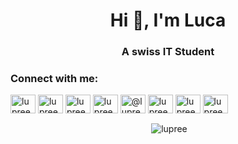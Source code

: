 <h1 align="center">Hi 👋, I'm Luca</h1>
<h3 align="center">A swiss IT Student</h3>

<h3 align="left">Connect with me:</h3>
<p align="left">
<a href="https://codepen.io/lupree" target="blank"><img align="center" src="https://raw.githubusercontent.com/rahuldkjain/github-profile-readme-generator/master/src/images/icons/Social/codepen.svg" alt="lupree" height="30" width="40" /></a>
<a href="https://dev.to/lupree" target="blank"><img align="center" src="https://raw.githubusercontent.com/rahuldkjain/github-profile-readme-generator/master/src/images/icons/Social/devto.svg" alt="lupree" height="30" width="40" /></a>
<a href="https://codesandbox.com/lupree" target="blank"><img align="center" src="https://raw.githubusercontent.com/rahuldkjain/github-profile-readme-generator/master/src/images/icons/Social/codesandbox.svg" alt="lupree" height="30" width="40" /></a>
<a href="https://dribbble.com/lupree" target="blank"><img align="center" src="https://raw.githubusercontent.com/rahuldkjain/github-profile-readme-generator/master/src/images/icons/Social/dribbble.svg" alt="lupree" height="30" width="40" /></a>
<a href="https://hashnode.com/@lupree" target="blank"><img align="center" src="https://raw.githubusercontent.com/rahuldkjain/github-profile-readme-generator/master/src/images/icons/Social/hashnode.svg" alt="@lupree" height="30" width="40" /></a>
<a href="https://www.hackerrank.com/lupree" target="blank"><img align="center" src="https://raw.githubusercontent.com/rahuldkjain/github-profile-readme-generator/master/src/images/icons/Social/hackerrank.svg" alt="lupree" height="30" width="40" /></a>
<a href="https://www.leetcode.com/lupree" target="blank"><img align="center" src="https://raw.githubusercontent.com/rahuldkjain/github-profile-readme-generator/master/src/images/icons/Social/leet-code.svg" alt="lupree" height="30" width="40" /></a>
<a href="https://www.hackerearth.com/lupree" target="blank"><img align="center" src="https://raw.githubusercontent.com/rahuldkjain/github-profile-readme-generator/master/src/images/icons/Social/hackerearth.svg" alt="lupree" height="30" width="40" /></a>
</p>

<div align="center">
    <p>&nbsp;<img align="center" src="https://github-readme-stats.vercel.app/api?username=lupree&show_icons=true&locale=en" alt="lupree" /></p>
</div>